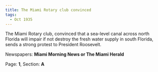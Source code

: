 ```yaml
---  
title: The Miami Rotary club convinced  
tags:  
  - Oct 1935  
---  
```

  
The Miami Rotary club, convinced that a sea-level canal across north Florida will impair if not destroy the fresh water supply in south Florida, sends a strong protest to President Roosevelt.  
  
Newspapers: **Miami Morning News or The Miami Herald**  
  
Page: **1**, Section: **A** 
